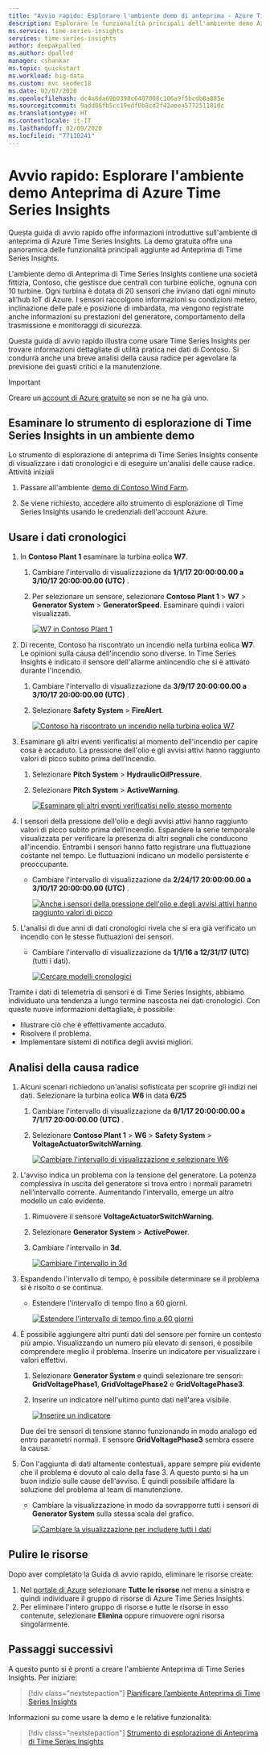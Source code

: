 ```yaml
---
title: "Avvio rapido: Esplorare l'ambiente demo di anteprima - Azure Time Series Insights | Microsoft Docs"
description: Esplorare le funzionalità principali dell'ambiente demo Azure Time Series Insights (anteprima).
ms.service: time-series-insights
services: time-series-insights
author: deepakpalled
ms.author: dpalled
manager: cshankar
ms.topic: quickstart
ms.workload: big-data
ms.custom: mvc seodec18
ms.date: 02/07/2020
ms.openlocfilehash: dc4a8da69b0398c6487008c106a9f5bcdb8a885e
ms.sourcegitcommit: 9add86fb5cc19edf0b8cd2f42aeea5772511810c
ms.translationtype: HT
ms.contentlocale: it-IT
ms.lasthandoff: 02/09/2020
ms.locfileid: "77110241"
---
```

# <a name="quickstart-explore-the-azure-time-series-insights-preview-demo-environment"></a>Avvio rapido: Esplorare l'ambiente demo Anteprima di Azure Time Series Insights

Questa guida di avvio rapido offre informazioni introduttive sull'ambiente di anteprima di Azure Time Series Insights. La demo gratuita offre una panoramica delle funzionalità principali aggiunte ad Anteprima di Time Series Insights.

L'ambiente demo di Anteprima di Time Series Insights contiene una società fittizia, Contoso, che gestisce due centrali con turbine eoliche, ognuna con 10 turbine. Ogni turbina è dotata di 20 sensori che inviano dati ogni minuto all’hub IoT di Azure. I sensori raccolgono informazioni su condizioni meteo, inclinazione delle pale e posizione di imbardata, ma vengono registrate anche informazioni su prestazioni del generatore, comportamento della trasmissione e monitoraggi di sicurezza.

Questa guida di avvio rapido illustra come usare Time Series Insights per trovare informazioni dettagliate di utilità pratica nei dati di Contoso. Si condurrà anche una breve analisi della causa radice per agevolare la previsione dei guasti critici e la manutenzione.

> [!IMPORTANT]
> Creare un [account di Azure gratuito](https://azure.microsoft.com/free/?ref=microsoft.com&utm_source=microsoft.com&utm_medium=docs&utm_campaign=visualstudio) se non se ne ha già uno.

## <a name="explore-the-time-series-insights-explorer-in-a-demo-environment"></a>Esaminare lo strumento di esplorazione di Time Series Insights in un ambiente demo

Lo strumento di esplorazione di anteprima di Time Series Insights consente di visualizzare i dati cronologici e di eseguire un'analisi delle cause radice. Attività iniziali

1. Passare all'ambiente  [demo di Contoso Wind Farm](https://insights.timeseries.azure.com/preview/samples).  

1. Se viene richiesto, accedere allo strumento di esplorazione di Time Series Insights usando le credenziali dell'account Azure.

## <a name="work-with-historical-data"></a>Usare i dati cronologici

1. In **Contoso Plant 1** esaminare la turbina eolica **W7**.  

   1. Cambiare l'intervallo di visualizzazione da **1/1/17 20:00:00.00 a 3/10/17 20:00:00.00 (UTC)** .
   1. Per selezionare un sensore, selezionare **Contoso Plant 1** > **W7** > **Generator System** > **GeneratorSpeed**. Esaminare quindi i valori visualizzati.

      [![W7 in Contoso Plant 1](media/v2-update-quickstart/quick-start-generator-speed.png)](media/v2-update-quickstart/quick-start-generator-speed.png#lightbox)

1. Di recente, Contoso ha riscontrato un incendio nella turbina eolica **W7**. Le opinioni sulla causa dell'incendio sono diverse. In Time Series Insights è indicato il sensore dell'allarme antincendio che si è attivato durante l'incendio.

   1. Cambiare l'intervallo di visualizzazione da **3/9/17 20:00:00.00 a 3/10/17 20:00:00.00 (UTC)** .
   1. Selezionare **Safety System** > **FireAlert**.

      [![Contoso ha riscontrato un incendio nella turbina eolica W7](media/v2-update-quickstart/quick-start-fire-alert.png)](media/v2-update-quickstart/quick-start-fire-alert.png#lightbox)

1. Esaminare gli altri eventi verificatisi al momento dell'incendio per capire cosa è accaduto. La pressione dell'olio e gli avvisi attivi hanno raggiunto valori di picco subito prima dell'incendio.

   1. Selezionare **Pitch System** > **HydraulicOilPressure**.
   1. Selezionare **Pitch System** > **ActiveWarning**.

      [![Esaminare gli altri eventi verificatisi nello stesso momento](media/v2-update-quickstart/quick-start-active-warning.png)](media/v2-update-quickstart/quick-start-active-warning.png#lightbox)

1. I sensori della pressione dell'olio e degli avvisi attivi hanno raggiunto valori di picco subito prima dell'incendio. Espandere la serie temporale visualizzata per verificare la presenza di altri segnali che conducono all'incendio. Entrambi i sensori hanno fatto registrare una fluttuazione costante nel tempo. Le fluttuazioni indicano un modello persistente e preoccupante.

    * Cambiare l'intervallo di visualizzazione da **2/24/17 20:00:00.00 a 3/10/17 20:00:00.00 (UTC)** .

      [![Anche i sensori della pressione dell'olio e degli avvisi attivi hanno raggiunto valori di picco](media/v2-update-quickstart/quick-start-view-range.png)](media/v2-update-quickstart/quick-start-view-range.png#lightbox)

1. L'analisi di due anni di dati cronologici rivela che si era già verificato un incendio con le stesse fluttuazioni dei sensori.

    * Cambiare l'intervallo di visualizzazione da **1/1/16 a 12/31/17 (UTC)** (tutti i dati).

      [![Cercare modelli cronologici](media/v2-update-quickstart/quick-start-expand-view-range.png)](media/v2-update-quickstart/quick-start-expand-view-range.png#lightbox)

Tramite i dati di telemetria di sensori e di Time Series Insights, abbiamo individuato una tendenza a lungo termine nascosta nei dati cronologici. Con queste nuove informazioni dettagliate, è possibile:

* Illustrare ciò che è effettivamente accaduto.
* Risolvere il problema.
* Implementare sistemi di notifica degli avvisi migliori.

## <a name="root-cause-analysis"></a>Analisi della causa radice

1. Alcuni scenari richiedono un'analisi sofisticata per scoprire gli indizi nei dati. Selezionare la turbina eolica **W6** in data **6/25**

    1. Cambiare l'intervallo di visualizzazione da **6/1/17 20:00:00.00 a 7/1/17 20:00:00.00 (UTC)** .
    1. Selezionare **Contoso Plant 1** > **W6** > **Safety System** > **VoltageActuatorSwitchWarning**.

       [![Cambiare l'intervallo di visualizzazione e selezionare W6](media/v2-update-quickstart/quick-start-voltage-switch-warning.png)](media/v2-update-quickstart/quick-start-voltage-switch-warning.png#lightbox)

1. L'avviso indica un problema con la tensione del generatore. La potenza complessiva in uscita del generatore si trova entro i normali parametri nell'intervallo corrente. Aumentando l'intervallo, emerge un altro modello un calo evidente.

    1. Rimuovere il sensore **VoltageActuatorSwitchWarning**.
    1. Selezionare **Generator System** > **ActivePower**.
    1. Cambiare l'intervallo in **3d**.

       [![Cambiare l'intervallo in 3d](media/v2-update-quickstart/quick-start-interval-change.png)](media/v2-update-quickstart/quick-start-interval-change.png#lightbox)

1. Espandendo l'intervallo di tempo, è possibile determinare se il problema si è risolto o se continua.

    * Estendere l'intervallo di tempo fino a 60 giorni.

      [![Estendere l'intervallo di tempo fino a 60 giorni](media/v2-update-quickstart/quick-start-expand-interval-range.png)](media/v2-update-quickstart/quick-start-expand-interval-range.png#lightbox)

1. È possibile aggiungere altri punti dati del sensore per fornire un contesto più ampio. Visualizzando un numero più elevato di sensori, è possibile comprendere meglio il problema. Inserire un indicatore per visualizzare i valori effettivi. 

    1. Selezionare **Generator System** e quindi selezionare tre sensori: **GridVoltagePhase1**, **GridVoltagePhase2** e **GridVoltagePhase3**.
    1. Inserire un indicatore nell'ultimo punto dati nell'area visibile.

       [![Inserire un indicatore](media/v2-update-quickstart/quick-start-drop-marker.png)](media/v2-update-quickstart/quick-start-drop-marker.png#lightbox)

    Due dei tre sensori di tensione stanno funzionando in modo analogo ed entro parametri normali. Il sensore **GridVoltagePhase3** sembra essere la causa.

1. Con l'aggiunta di dati altamente contestuali, appare sempre più evidente che il problema è dovuto al calo della fase 3. A questo punto si ha un buon indizio sulle cause dell'avviso. È quindi possibile affidare la soluzione del problema al team di manutenzione.  

    * Cambiare la visualizzazione in modo da sovrapporre tutti i sensori di **Generator System** sulla stessa scala del grafico.

      [![Cambiare la visualizzazione per includere tutti i dati](media/v2-update-quickstart/quick-start-generator-system.png)](media/v2-update-quickstart/quick-start-generator-system.png#lightbox)

## <a name="clean-up-resources"></a>Pulire le risorse

Dopo aver completato la Guida di avvio rapido, eliminare le risorse create:

1. Nel [portale di Azure](https://portal.azure.com) selezionare **Tutte le risorse** nel menu a sinistra e quindi individuare il gruppo di risorse di Azure Time Series Insights.
1. Per eliminare l'intero gruppo di risorse e tutte le risorse in esso contenute, selezionare **Elimina** oppure rimuovere ogni risorsa singolarmente.

## <a name="next-steps"></a>Passaggi successivi

A questo punto si è pronti a creare l'ambiente Anteprima di Time Series Insights. Per iniziare:

> [!div class="nextstepaction"]
> [Pianificare l’ambiente Anteprima di Time Series Insights](time-series-insights-update-plan.md)

Informazioni su come usare la demo e le relative funzionalità:

> [!div class="nextstepaction"]
> [Strumento di esplorazione di Anteprima di Time Series Insights](time-series-insights-update-explorer.md)